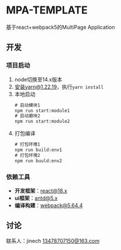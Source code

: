 # MPA-TEMPLATE
基于react+webpack5的MultiPage Application

## 开发
### 项目启动
1. node切换至14.x版本
2. 安装yarn@1.22.19，执行`yarn install`
3. 本地启动
    ```cmd
    # 启动模块1
    npm run start:module1
    # 启动磨块2
    npm run start:module2
    ```
4. 打包编译
    ```cmd
    # 打包环境1
    npm run build:env1
    # 打包环境2
    npm run buuld:env2
    ```

### 依赖工具
+ **开发框架**：[react@18.x](https://reactjs.org/)
+ **ui框架**：[antd@5.x](https://4x.ant.design/components/overview-cn/)
+ **编译构建**：[webpack@5.64.4](https://webpack.js.org/concepts/)

## 讨论
联系人：jinech 13478707150@163.com
